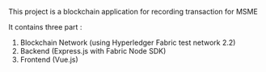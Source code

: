 This project is a blockchain application for recording transaction for MSME

It contains three part :
1. Blockchain Network (using Hyperledger Fabric test network 2.2)
2. Backend (Express.js with Fabric Node SDK)
3. Frontend (Vue.js)
